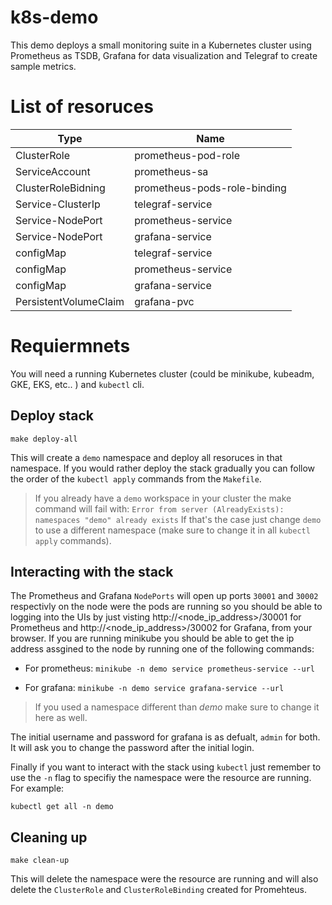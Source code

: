 # k8s-demo

This demo deploys a small monitoring suite in a Kubernetes cluster using Prometheus as TSDB, Grafana for data visualization and Telegraf to create sample metrics.


# List of resoruces

| Type                  | Name                         |
| --------------------- | ---------------------------- |
| ClusterRole           | prometheus-pod-role          |
| ServiceAccount        | prometheus-sa                |
| ClusterRoleBidning    | prometheus-pods-role-binding |
| Service-ClusterIp     | telegraf-service             |
| Service-NodePort      | prometheus-service           |
| Service-NodePort      | grafana-service              |
| configMap             | telegraf-service             |
| configMap             | prometheus-service           |
| configMap             | grafana-service              |
| PersistentVolumeClaim | grafana-pvc                  |


# Requiermnets

You will need a running Kubernetes cluster (could be minikube, kubeadm, GKE, EKS, etc.. ) and `kubectl` cli.

## Deploy stack

`make deploy-all`

This will create a `demo` namespace and deploy all resoruces in that namespace. If you would rather deploy the stack gradually you can follow the order of the `kubectl apply` commands from the `Makefile`.

> If you already have a `demo` workspace in your cluster the make command will fail with: `Error from server (AlreadyExists): namespaces "demo" already exists`
If that's the case just change `demo` to use a different namespace (make sure to change it in all `kubectl apply` commands).

## Interacting with the stack

The Prometheus and Grafana `NodePorts` will open up ports `30001` and `30002` respectivly on the node were the pods are running so you should be able to logging into the UIs by just visting http://<node_ip_address>/30001 for Prometheus and http://<node_ip_address>/30002 for Grafana, from your browser. If you are running minikube you should be able to get the ip address assgined to the node by running one of the following commands: 

- For prometheus:
`minikube -n demo service prometheus-service --url`

- For grafana:
`minikube -n demo service grafana-service --url`

> If you used a namespace different than *demo* make sure to change it here as well.

The initial username and password for grafana is as defualt, `admin` for both. It will ask you to change the password after the initial login. 

Finally if you want to interact with the stack using `kubectl` just remember to use the `-n` flag to specifiy the namespace were the resource are running. For example:

`kubectl get all -n demo`

## Cleaning up

`make clean-up`

This will delete the namespace were the resource are running and will also delete the `ClusterRole` and `ClusterRoleBinding` created for Promehteus. 